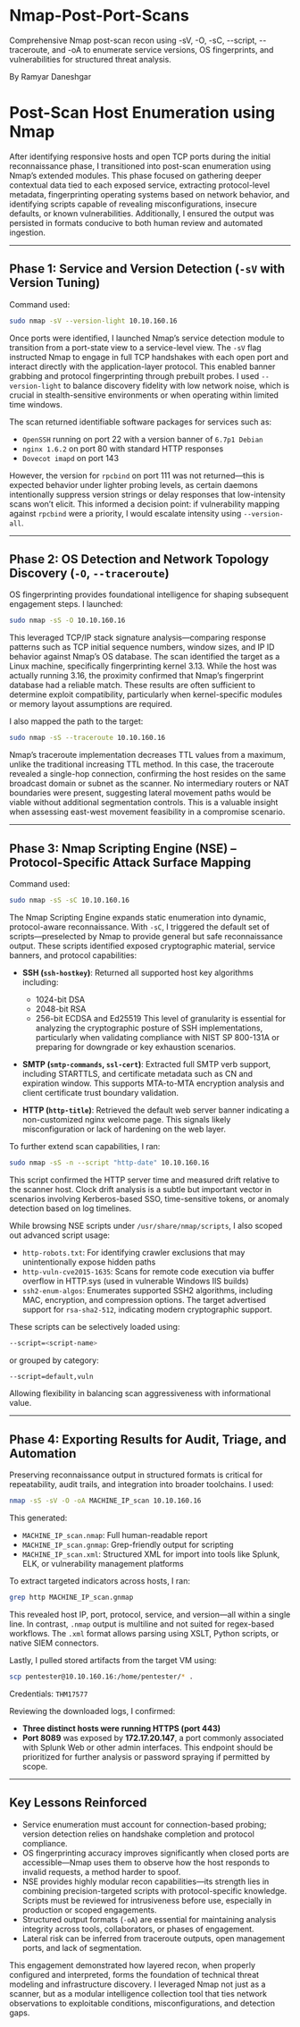 # Nmap-Post-Port-Scans
Comprehensive Nmap post-scan recon using -sV, -O, -sC, --script, --traceroute, and -oA to enumerate service versions, OS fingerprints, and vulnerabilities for structured threat analysis.

By Ramyar Daneshgar


# Post-Scan Host Enumeration using Nmap

After identifying responsive hosts and open TCP ports during the initial reconnaissance phase, I transitioned into post-scan enumeration using Nmap’s extended modules. This phase focused on gathering deeper contextual data tied to each exposed service, extracting protocol-level metadata, fingerprinting operating systems based on network behavior, and identifying scripts capable of revealing misconfigurations, insecure defaults, or known vulnerabilities. Additionally, I ensured the output was persisted in formats conducive to both human review and automated ingestion.

---

## Phase 1: Service and Version Detection (`-sV` with Version Tuning)

Command used:

```bash
sudo nmap -sV --version-light 10.10.160.16
```

Once ports were identified, I launched Nmap’s service detection module to transition from a port-state view to a service-level view. The `-sV` flag instructed Nmap to engage in full TCP handshakes with each open port and interact directly with the application-layer protocol. This enabled banner grabbing and protocol fingerprinting through prebuilt probes. I used `--version-light` to balance discovery fidelity with low network noise, which is crucial in stealth-sensitive environments or when operating within limited time windows.

The scan returned identifiable software packages for services such as:

* `OpenSSH` running on port 22 with a version banner of `6.7p1 Debian`
* `nginx 1.6.2` on port 80 with standard HTTP responses
* `Dovecot imapd` on port 143

However, the version for `rpcbind` on port 111 was not returned—this is expected behavior under lighter probing levels, as certain daemons intentionally suppress version strings or delay responses that low-intensity scans won’t elicit. This informed a decision point: if vulnerability mapping against `rpcbind` were a priority, I would escalate intensity using `--version-all`.

---

## Phase 2: OS Detection and Network Topology Discovery (`-O`, `--traceroute`)

OS fingerprinting provides foundational intelligence for shaping subsequent engagement steps. I launched:

```bash
sudo nmap -sS -O 10.10.160.16
```

This leveraged TCP/IP stack signature analysis—comparing response patterns such as TCP initial sequence numbers, window sizes, and IP ID behavior against Nmap’s OS database. The scan identified the target as a Linux machine, specifically fingerprinting kernel 3.13. While the host was actually running 3.16, the proximity confirmed that Nmap’s fingerprint database had a reliable match. These results are often sufficient to determine exploit compatibility, particularly when kernel-specific modules or memory layout assumptions are required.

I also mapped the path to the target:

```bash
sudo nmap -sS --traceroute 10.10.160.16
```

Nmap’s traceroute implementation decreases TTL values from a maximum, unlike the traditional increasing TTL method. In this case, the traceroute revealed a single-hop connection, confirming the host resides on the same broadcast domain or subnet as the scanner. No intermediary routers or NAT boundaries were present, suggesting lateral movement paths would be viable without additional segmentation controls. This is a valuable insight when assessing east-west movement feasibility in a compromise scenario.

---

## Phase 3: Nmap Scripting Engine (NSE) – Protocol-Specific Attack Surface Mapping

Command used:

```bash
sudo nmap -sS -sC 10.10.160.16
```

The Nmap Scripting Engine expands static enumeration into dynamic, protocol-aware reconnaissance. With `-sC`, I triggered the default set of scripts—preselected by Nmap to provide general but safe reconnaissance output. These scripts identified exposed cryptographic material, service banners, and protocol capabilities:

* **SSH (`ssh-hostkey`)**: Returned all supported host key algorithms including:

  * 1024-bit DSA
  * 2048-bit RSA
  * 256-bit ECDSA and Ed25519
    This level of granularity is essential for analyzing the cryptographic posture of SSH implementations, particularly when validating compliance with NIST SP 800-131A or preparing for downgrade or key exhaustion scenarios.

* **SMTP (`smtp-commands`, `ssl-cert`)**: Extracted full SMTP verb support, including STARTTLS, and certificate metadata such as CN and expiration window. This supports MTA-to-MTA encryption analysis and client certificate trust boundary validation.

* **HTTP (`http-title`)**: Retrieved the default web server banner indicating a non-customized nginx welcome page. This signals likely misconfiguration or lack of hardening on the web layer.

To further extend scan capabilities, I ran:

```bash
sudo nmap -sS -n --script "http-date" 10.10.160.16
```

This script confirmed the HTTP server time and measured drift relative to the scanner host. Clock drift analysis is a subtle but important vector in scenarios involving Kerberos-based SSO, time-sensitive tokens, or anomaly detection based on log timelines.

While browsing NSE scripts under `/usr/share/nmap/scripts`, I also scoped out advanced script usage:

* `http-robots.txt`: For identifying crawler exclusions that may unintentionally expose hidden paths
* `http-vuln-cve2015-1635`: Scans for remote code execution via buffer overflow in HTTP.sys (used in vulnerable Windows IIS builds)
* `ssh2-enum-algos`: Enumerates supported SSH2 algorithms, including MAC, encryption, and compression options. The target advertised support for `rsa-sha2-512`, indicating modern cryptographic support.

These scripts can be selectively loaded using:

```bash
--script=<script-name>
```

or grouped by category:

```bash
--script=default,vuln
```

Allowing flexibility in balancing scan aggressiveness with informational value.

---

## Phase 4: Exporting Results for Audit, Triage, and Automation

Preserving reconnaissance output in structured formats is critical for repeatability, audit trails, and integration into broader toolchains. I used:

```bash
nmap -sS -sV -O -oA MACHINE_IP_scan 10.10.160.16
```

This generated:

* `MACHINE_IP_scan.nmap`: Full human-readable report
* `MACHINE_IP_scan.gnmap`: Grep-friendly output for scripting
* `MACHINE_IP_scan.xml`: Structured XML for import into tools like Splunk, ELK, or vulnerability management platforms

To extract targeted indicators across hosts, I ran:

```bash
grep http MACHINE_IP_scan.gnmap
```

This revealed host IP, port, protocol, service, and version—all within a single line. In contrast, `.nmap` output is multiline and not suited for regex-based workflows. The `.xml` format allows parsing using XSLT, Python scripts, or native SIEM connectors.

Lastly, I pulled stored artifacts from the target VM using:

```bash
scp pentester@10.10.160.16:/home/pentester/* .
```

Credentials: `THM17577`

Reviewing the downloaded logs, I confirmed:

* **Three distinct hosts were running HTTPS (port 443)**
* **Port 8089** was exposed by **172.17.20.147**, a port commonly associated with Splunk Web or other admin interfaces. This endpoint should be prioritized for further analysis or password spraying if permitted by scope.

---

## Key Lessons Reinforced

* Service enumeration must account for connection-based probing; version detection relies on handshake completion and protocol compliance.
* OS fingerprinting accuracy improves significantly when closed ports are accessible—Nmap uses them to observe how the host responds to invalid requests, a method harder to spoof.
* NSE provides highly modular recon capabilities—its strength lies in combining precision-targeted scripts with protocol-specific knowledge. Scripts must be reviewed for intrusiveness before use, especially in production or scoped engagements.
* Structured output formats (`-oA`) are essential for maintaining analysis integrity across tools, collaborators, or phases of engagement.
* Lateral risk can be inferred from traceroute outputs, open management ports, and lack of segmentation.

This engagement demonstrated how layered recon, when properly configured and interpreted, forms the foundation of technical threat modeling and infrastructure discovery. I leveraged Nmap not just as a scanner, but as a modular intelligence collection tool that ties network observations to exploitable conditions, misconfigurations, and detection gaps.

